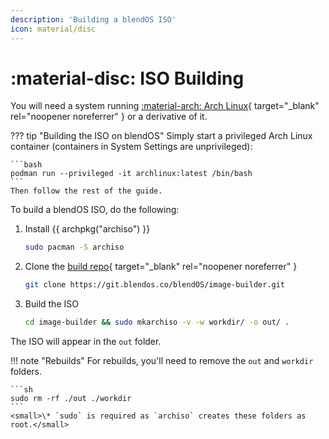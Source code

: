 ```yaml
---
description: 'Building a blendOS ISO'
icon: material/disc
---
```


# :material-disc: ISO Building

You will need a system running [:material-arch: Arch Linux](https://archlinux.org){ target="_blank" rel="noopener noreferrer" } or a derivative of it.

??? tip "Building the ISO on blendOS"
    Simply start a privileged Arch Linux container (containers in System Settings are unprivileged):
    
    
    ```bash
    podman run --privileged -it archlinux:latest /bin/bash
    ```
    Then follow the rest of the guide.


To build a blendOS ISO, do the following:

1. Install {{ archpkg("archiso") }}
   ```bash
   sudo pacman -S archiso
   ```
2. Clone the [build repo](https://git.blendos.co/blendOS/image-builder){ target="_blank" rel="noopener noreferrer" }
   ```bash
   git clone https://git.blendos.co/blendOS/image-builder.git
   ```
3. Build the ISO
   ```bash
   cd image-builder && sudo mkarchiso -v -w workdir/ -o out/ .
   ```
The ISO will appear in the `out` folder.

!!! note "Rebuilds"
    For rebuilds, you'll need to remove the `out` and `workdir` folders.

    ```sh
    sudo rm -rf ./out ./workdir
    ```
    <small>\* `sudo` is required as `archiso` creates these folders as root.</small>
